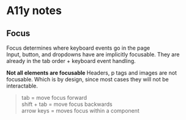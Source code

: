 # A11y notes

## Focus
Focus determines where keyboard events go in the page <br>
Input, button, and dropdowns have are implicitly focusable. They are already in the tab order + keyboard event handling.<br>

**Not all elements are focusable**
Headers, p tags and images are not focusable. Which is by design, since most cases they will not be interactable.
> tab = move focus forward <br>
> shift + tab = move focus backwards <br>
> arrow keys = moves focus within a component


```html

```

